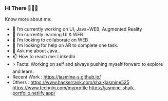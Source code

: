 ### Hi There 👋🙋‍♀️

<!--
**jasmine-s/jasmine-s** is a ✨ _special_ ✨ repository because its `README.md` (this file) appears on your GitHub profile.
-->
Know more about me:

- 🔭 I’m currently working on UI, Java+WEB, Augmented Reality
- 🌱 I’m currently learning UI & WEB
- 👯 I’m looking to collaborate on WEB
- 🤔 I’m looking for help on AR to complete one task.
- 💬 Ask me about Java..
- 📫 How to reach me: LinkedIn 
- ⚡ Facts: Working on self and always pushing myself forward to explore and learn.
- Recent Work : https://jasmine-s.github.io/
- Others : https://www.hackerrank.com/shaikjasmine525
https://www.techgig.com/myprofile
https://jasmine-shaik-portfolio.netlify.app/
